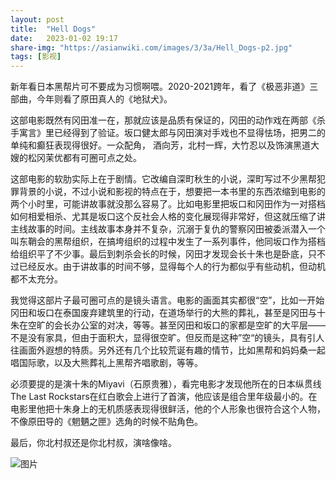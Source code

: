 ```yaml
---
layout: post
title:  "Hell Dogs" 
date:   2023-01-02 19:17
share-img: "https://asianwiki.com/images/3/3a/Hell_Dogs-p2.jpg"
tags: [影视]
---
```


新年看日本黑帮片可不要成为习惯啊喂。2020-2021跨年，看了《极恶非道》三部曲，今年则看了原田真人的《地狱犬》。

这部电影既然有冈田准一在，那就应该是品质有保证的，冈田的动作戏在两部《杀手寓言》里已经得到了验证。坂口健太郎与冈田演对手戏也不显得怯场，把男二的单纯和癫狂表现得很好。一众配角，
酒向芳，北村一辉，大竹忍以及饰演黑道大嫂的松冈茉优都有可圈可点之处。

这部电影的软肋实际上在于剧情。它改编自深町秋生的小说，深町写过不少黑帮犯罪背景的小说，不过小说和影视的特点在于，想要把一本书里的东西浓缩到电影的两个小时里，可能讲故事就没那么容易了。比如电影里把坂口和冈田作为一对搭档如何相爱相杀、尤其是坂口这个反社会人格的变化展现得非常好，但这就压缩了讲主线故事的时间。主线故事本身并不复杂，沉溺于复仇的警察冈田被委派潜入一个叫东鞘会的黑帮组织，在搞垮组织的过程中发生了一系列事件，他同坂口作为搭档给组织平了不少事。最后到刺杀会长的时候，冈田才发现会长十朱也是卧底，只不过已经反水。由于讲故事的时间不够，显得每个人的行为都似乎有些动机，但动机都不太充分。

我觉得这部片子最可圈可点的是镜头语言。电影的画面其实都很“空”，比如一开始冈田和坂口在泰国废弃建筑里的行动，在道场举行的大熊的葬礼，甚至是冈田与十朱在空旷的会长办公室的对决，等等。甚至冈田和坂口的家都是空旷的大平层——不是没有家具，但由于面积大，显得很空旷。但反而是这种”空“的镜头，具有引人往画面外遐想的特质。另外还有几个比较荒诞有趣的情节，比如黑帮和妈妈桑一起唱国际歌，以及大熊葬礼上黑帮齐唱歌剧，等等。

必须要提的是演十朱的Miyavi（石原贵雅），看完电影才发现他所在的日本纵贯线The Last Rockstars在红白歌会上进行了首演，他应该是组合里年级最小的。在电影里他把十朱身上的无机质感表现得很鲜活，他的个人形象也很符合这个人物，不像原田导的《魍魉之匣》选角的时候不贴角色。

最后，你北村叔还是你北村叔，演啥像啥。

![图片](https://asianwiki.com/images/3/3a/Hell_Dogs-p2.jpg)



